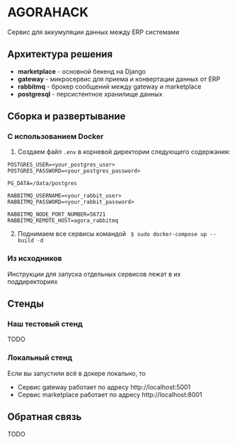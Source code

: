 # AGORAHACK

Сервис для аккумуляции данных между ERP системами

## Архитектура решения

- **marketplace** - основной бекенд на Django
- **gateway** - микросервис для приема и конвертации данных от ERP
- **rabbitmq** - брокер сообщений между gateway и marketplace
- **postgresql** - персистентное хранилище данных

## Сборка и развертывание

### С использованием Docker

1. Создаем файл `.env` в корневой директории следующего содержания:

```
POSTGRES_USER=<your_postgres_user>
POSTGRES_PASSWORD=<your_postgres_password>

PG_DATA=/data/postgres

RABBITMQ_USERNAME=<your_rabbit_user>
RABBITMQ_PASSWORD=<your_rabbit_password>

RABBITMQ_NODE_PORT_NUMBER=56721
RABBITMQ_REMOTE_HOST=agora_rabbitmq
```

2. Поднимаем все сервисы командой ` $ sudo docker-compose up --build -d`

### Из исходников

Инструкции для запуска отдельных сервисов лежат в их поддиректориях

## Стенды

### Наш тестовый стенд

TODO

### Локальный стенд

Если вы запустили всё в докере локально, то

- Сервис gateway работает по адресу http://localhost:5001
- Cервис marketplace работает по адресу http://localhost:8001


## Обратная связь

TODO
